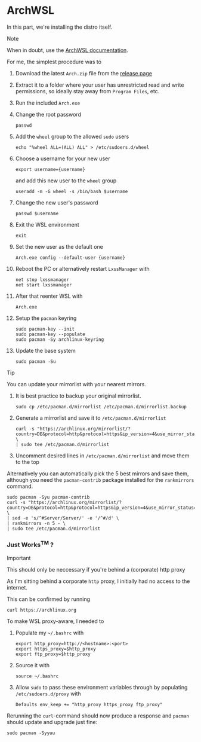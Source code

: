 # ArchWSL

In this part, we're installing the distro itself.

> [!NOTE]
> When in doubt,
> use the [ArchWSL documentation](https://wsldl-pg.github.io/ArchW-docs/).

For me, the simplest procedure was to

1.  Download the latest `Arch.zip` file
    from the [release page](https://github.com/yuk7/ArchWSL/releases/latest)
2.  Extract it to a folder where your user has unrestricted read and
    write permissions, so ideally stay away from `Program Files`, etc.
3.  Run the included `Arch.exe`
4.  Change the root password

    ```bash,nolang,icon=.fa.fa-terminal
    passwd
    ```

5.  Add the `wheel` group to the allowed `sudo` users

    ```bash,nolang,icon=.fa.fa-terminal
    echo "%wheel ALL=(ALL) ALL" > /etc/sudoers.d/wheel
    ```

6.  Choose a username for your new user

    ```bash,nolang,icon=.fa.fa-terminal
    export username={username}
    ```

    and add this new user to the `wheel` group

    ```bash,nolang,icon=.fa.fa-terminal
    useradd -m -G wheel -s /bin/bash $username
    ```

7.  Change the new user's password

    ```bash,nolang,icon=.fa.fa-terminal
    passwd $username
    ```

8.  Exit the WSL environment

    ```bash,nolang,icon=.fa.fa-terminal
    exit
    ```

9.  Set the new user as the default one

    ```powershell,lang=PowerShell,icon=.devicon-powershell-plain
    Arch.exe config --default-user {username}
    ```

10. Reboot the PC or alternatively restart `LxssManager` with

    ```powershell,lang=PowerShell,icon=.devicon-powershell-plain
    net stop lxssmanager
    net start lxssmanager
    ```

11. After that reenter WSL with

    ```powershell,lang=PowerShell,icon=.devicon-powershell-plain
    Arch.exe
    ```

12. Setup the `pacman` keyring

    ```bash,nolang,icon=.fa.fa-terminal
    sudo pacman-key --init
    sudo pacman-key --populate
    sudo pacman -Sy archlinux-keyring
    ```

13. Update the base system

    ```bash,nolang,icon=.fa.fa-terminal
    sudo pacman -Su
    ```

> [!TIP]
> You can update your mirrorlist with your nearest mirrors.
>
> 1. It is best practice to backup your original mirrorlist.
>
>    ```bash,nolang,icon=.fa.fa-terminal
>    sudo cp /etc/pacman.d/mirrorlist /etc/pacman.d/mirrorlist.backup
>    ```
>
> 2. Generate a mirrorlist and save it to     `/etc/pacman.d/mirrorlist`
>
>    ```bash,nolang,icon=.fa.fa-terminal
>    curl -s "https://archlinux.org/mirrorlist/?country=DE&protocol=http&protocol=https&ip_version=4&use_mirror_status=on" \
>    | sudo tee /etc/pacman.d/mirrorlist
>    ```
>
> 3. Uncomment desired lines in `/etc/pacman.d/mirrorlist` and move them to the top
>
> Alternatively you can automatically pick the 5 best mirrors and save them,
> although you need the `pacman-contrib` package installed for the `rankmirrors` command.
>
> ```bash,nolang,icon=.fa.fa-terminal
> sudo pacman -Syu pacman-contrib
> curl -s "https://archlinux.org/mirrorlist/?country=DE&protocol=http&protocol=https&ip_version=4&use_mirror_status=on" \
> | sed -e 's/^#Server/Server/' -e '/^#/d' \
> | rankmirrors -n 5 - \
> | sudo tee /etc/pacman.d/mirrorlist
> ```

### Just Works<sup>TM</sup> ?

> [!IMPORTANT]
> This should only be neccessary if you're behind a
> (corporate) http proxy

As I'm sitting behind a corporate `http` proxy,
I initially had no access to the internet.

This can be confirmed by running

```bash,nolang,icon=.fa.fa-terminal
curl https://archlinux.org
```

To make WSL proxy-aware, I needed to

1. Populate my `~/.bashrc` with

   ```bash,lang=Bash,icon=.devicon-bash-plain,filepath=~/.bashrc
   export http_proxy=http://<hostname>:<port>
   export https_proxy=$http_proxy
   export ftp_proxy=$http_proxy
   ```

2. Source it with

   ```bash,nolang,icon=.fa.fa-terminal
   source ~/.bashrc
   ```

3. Allow `sudo` to pass these environment variables through by
   populating `/etc/sudoers.d/proxy` with

   ```txt,nolang,icon=.fa.fa-file-text-o,filepath=/etc/sudoers.d/proxy
   Defaults env_keep += "http_proxy https_proxy ftp_proxy"
   ```

Rerunning the `curl`-command should now produce a response
and `pacman` should update and upgrade just fine:

```bash,nolang,icon=.fa.fa-terminal
sudo pacman -Syyuu
```

